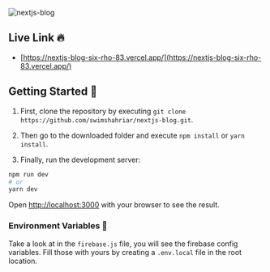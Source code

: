 ![nextjs-blog](https://i.ibb.co/qMXbWVX/Screen-Shot-2020-10-19-at-7-41-55-PM.png)

## Live Link 🔥

- [https://nextjs-blog-six-rho-83.vercel.app/](https://nextjs-blog-six-rho-83.vercel.app/)

## Getting Started 🏁

1. First, clone the repository by executing `git clone https://github.com/swimshahriar/nextjs-blog.git`.

2. Then go to the downloaded folder and execute `npm install` or `yarn install`.

3. Finally, run the development server:

```bash
npm run dev
# or
yarn dev
```

Open [http://localhost:3000](http://localhost:3000) with your browser to see the result.

### Environment Variables 📄

Take a look at in the `firebase.js` file, you will see the firebase config variables. Fill those with yours by creating a `.env.local` file in the root location.
